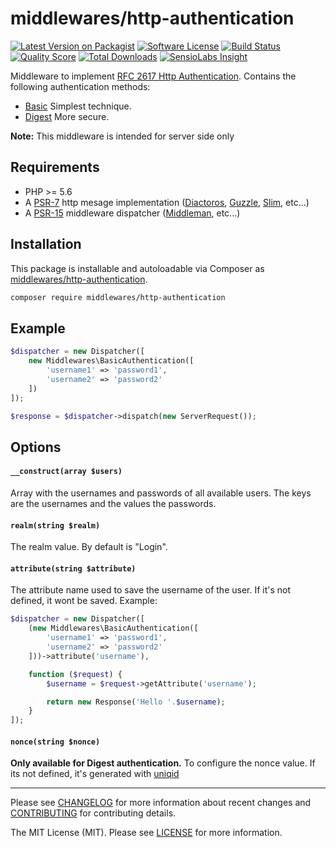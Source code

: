 # middlewares/http-authentication

[![Latest Version on Packagist][ico-version]][link-packagist]
[![Software License][ico-license]](LICENSE.md)
[![Build Status][ico-travis]][link-travis]
[![Quality Score][ico-scrutinizer]][link-scrutinizer]
[![Total Downloads][ico-downloads]][link-downloads]
[![SensioLabs Insight][ico-sensiolabs]][link-sensiolabs]

Middleware to implement [RFC 2617 Http Authentication](https://tools.ietf.org/html/rfc2617). Contains the following authentication methods:

* [Basic](https://en.wikipedia.org/wiki/Basic_access_authentication) Simplest technique.
* [Digest](https://en.wikipedia.org/wiki/Digest_access_authentication) More secure.

**Note:** This middleware is intended for server side only

## Requirements

* PHP >= 5.6
* A [PSR-7](https://packagist.org/providers/psr/http-message-implementation) http mesage implementation ([Diactoros](https://github.com/zendframework/zend-diactoros), [Guzzle](https://github.com/guzzle/psr7), [Slim](https://github.com/slimphp/Slim), etc...)
* A [PSR-15](https://github.com/http-interop/http-middleware) middleware dispatcher ([Middleman](https://github.com/mindplay-dk/middleman), etc...)

## Installation

This package is installable and autoloadable via Composer as [middlewares/http-authentication](https://packagist.org/packages/middlewares/http-authentication).

```sh
composer require middlewares/http-authentication
```

## Example

```php
$dispatcher = new Dispatcher([
	new Middlewares\BasicAuthentication([
        'username1' => 'password1',
        'username2' => 'password2'
    ])
]);

$response = $dispatcher->dispatch(new ServerRequest());
```

## Options

#### `__construct(array $users)`

Array with the usernames and passwords of all available users. The keys are the usernames and the values the passwords.

#### `realm(string $realm)`

The realm value. By default is "Login".

#### `attribute(string $attribute)`

The attribute name used to save the username of the user. If it's not defined, it wont be saved. Example:

```php
$dispatcher = new Dispatcher([
    (new Middlewares\BasicAuthentication([
        'username1' => 'password1',
        'username2' => 'password2'
    ]))->attribute('username'),

    function ($request) {
        $username = $request->getAttribute('username');

        return new Response('Hello '.$username);
    }
]);
```

#### `nonce(string $nonce)`

**Only available for Digest authentication.** To configure the nonce value. If its not defined, it's generated with [uniqid](http://php.net/uniqid)

---

Please see [CHANGELOG](CHANGELOG.md) for more information about recent changes and [CONTRIBUTING](CONTRIBUTING.md) for contributing details.

The MIT License (MIT). Please see [LICENSE](LICENSE) for more information.

[ico-version]: https://img.shields.io/packagist/v/middlewares/http-authentication.svg?style=flat-square
[ico-license]: https://img.shields.io/badge/license-MIT-brightgreen.svg?style=flat-square
[ico-travis]: https://img.shields.io/travis/middlewares/http-authentication/master.svg?style=flat-square
[ico-scrutinizer]: https://img.shields.io/scrutinizer/g/middlewares/http-authentication.svg?style=flat-square
[ico-downloads]: https://img.shields.io/packagist/dt/middlewares/http-authentication.svg?style=flat-square
[ico-sensiolabs]: https://img.shields.io/sensiolabs/i/c2a3efcf-cf41-470a-bf56-84686972fe30.svg?style=flat-square

[link-packagist]: https://packagist.org/packages/middlewares/http-authentication
[link-travis]: https://travis-ci.org/middlewares/http-authentication
[link-scrutinizer]: https://scrutinizer-ci.com/g/middlewares/http-authentication
[link-downloads]: https://packagist.org/packages/middlewares/http-authentication
[link-sensiolabs]: https://insight.sensiolabs.com/projects/c2a3efcf-cf41-470a-bf56-84686972fe30

